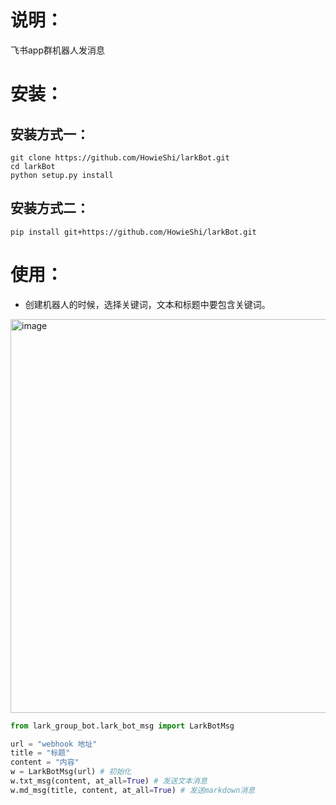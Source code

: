 # 说明：
飞书app群机器人发消息

# 安装：

## 安装方式一：
```
git clone https://github.com/HowieShi/larkBot.git
cd larkBot
python setup.py install
```

## 安装方式二：
```
pip install git+https://github.com/HowieShi/larkBot.git
```

# 使用：
* 创建机器人的时候，选择关键词，文本和标题中要包含关键词。
<img width="630" alt="image" src="https://user-images.githubusercontent.com/25098399/229023350-8ccfb38d-443e-4676-954c-42b4a82bf8a0.png">


```python
from lark_group_bot.lark_bot_msg import LarkBotMsg

url = "webhook 地址"
title = "标题"
content = "内容"
w = LarkBotMsg(url) # 初始化
w.txt_msg(content, at_all=True) # 发送文本消息
w.md_msg(title, content, at_all=True) # 发送markdown消息
```
